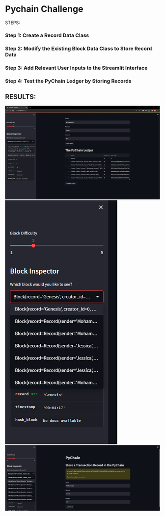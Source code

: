 # Pychain Challenge 
STEPS:
### Step 1: Create a Record Data Class
### Step 2: Modify the Existing Block Data Class to Store Record Data
### Step 3: Add Relevant User Inputs to the Streamlit Interface
### Step 4: Test the PyChain Ledger by Storing Records
## RESULTS: 
![alt text](IMAGE1.png)
![alt text](IMAGE2.png)
![alt text](IMAGE3.png)
